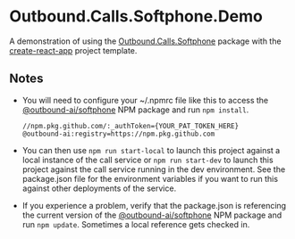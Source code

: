 # Outbound.Calls.Softphone.Demo
A demonstration of using the [Outbound.Calls.Softphone](https://github.com/outbound-ai/Oubound.Calls.Softphone) package with the [create-react-app](https://create-react-app.dev/) project template.

## Notes
- You will need to configure your ~/.npmrc file like this to access the [@outbound-ai/softphone](https://github.com/outbound-ai/softphone/packages/1372803) NPM package and run ```npm install```.

    ```
    //npm.pkg.github.com/:_authToken={YOUR_PAT_TOKEN_HERE}
    @outbound-ai:registry=https://npm.pkg.github.com
    ```

- You can then use  ```npm run start-local``` to launch this project against a local instance of the call service or ```npm run start-dev``` to launch this project against the call service running in the dev environment. See the package.json file for the environment variables if you want to run this against other deployments of the service.

- If you experience a problem, verify that the package.json is referencing the current version of the [@outbound-ai/softphone](https://github.com/outbound-ai/softphone/packages/1372803) NPM package and run ```npm update```. Sometimes a local reference gets checked in.


